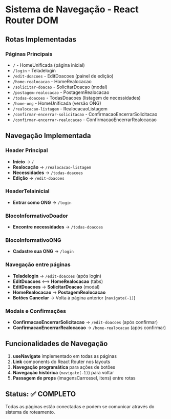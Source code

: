 # Sistema de Navegação - React Router DOM

## Rotas Implementadas

### Páginas Principais
 - `/` - HomeUnificada (página inicial)
- `/login` - Teladelogin 
- `/edit-doacoes` - EditDoacoes (painel de edição)
- `/home-realocacao` - HomeRealocacao
- `/solicitar-doacao` - SolicitarDoacao (modal)
- `/postagem-realocacao` - PostagemRealocacao
- `/todas-doacoes` - TodasDoacoes (listagem de necessidades)
 - `/home-ong` - HomeUnificada (versão ONG)
- `/realocacao-listagem` - RealocacaoListagem
- `/confirmar-encerrar-solicitacao` - ConfirmacaoEncerrarSolicitacao
- `/confirmar-encerrar-realocacao` - ConfirmacaoEncerrarRealocacao

## Navegação Implementada

### Header Principal
- **Início** → `/` 
- **Realocação** → `/realocacao-listagem`
- **Necessidades** → `/todas-doacoes`
- **Edição** → `/edit-doacoes`

### HeaderTelainicial  
- **Entrar como ONG** → `/login`

### BlocoInformativoDoador
- **Encontre necessidades** → `/todas-doacoes`

### BlocoInformativoONG
- **Cadastre sua ONG** → `/login`

### Navegação entre páginas
- **Teladelogin** → `/edit-doacoes` (após login)
- **EditDoacoes** ⟷ **HomeRealocacao** (tabs)
- **EditDoacoes** → **SolicitarDoacao** (modal)
- **HomeRealocacao** → **PostagemRealocacao**
- **Botões Cancelar** → Volta à página anterior (`navigate(-1)`)

### Modais e Confirmações
- **ConfirmacaoEncerrarSolicitacao** → `/edit-doacoes` (após confirmar)
- **ConfirmacaoEncerrarRealocacao** → `/home-realocacao` (após confirmar)

## Funcionalidades de Navegação

1. **useNavigate** implementado em todas as páginas
2. **Link** components do React Router nos layouts
3. **Navegação programática** para ações de botões
4. **Navegação histórica** (`navigate(-1)`) para voltar
5. **Passagem de props** (imagensCarrossel, itens) entre rotas

## Status: ✅ COMPLETO
Todas as páginas estão conectadas e podem se comunicar através do sistema de roteamento.

